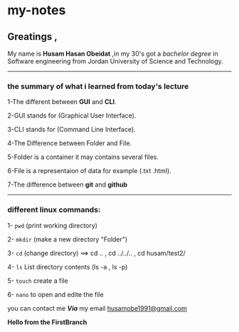 # my-notes

## Greatings  ,
My name is **Husam Hasan Obeidat** ,in my 30's got a *bachelor degree* in Software engineering from Jordan University of Science and Technology.

---

### the summary of what i learned from today's lecture
1-The different between **GUI** and **CLI**. 

2-GUI stands for (Graphical User Interface).

3-CLI stands for (Command Line Interface).

4-The Difference between Folder and File.

5-Folder is a container it may contains several files.

6-File is a representaion of data for example (.txt .html).

7-The difference between **git** and **github**

***


### different linux commands:
1- <code>pwd</code> (print working directory)

2- <code>mkdir</code> (make a new directory "Folder")

3- <code>cd</code> (change directory) ==> cd ..  , cd ../../..  , cd husam/test2/

4- <code>ls</code> List directory contents (ls -a , ls -p)

5- <code>touch</code> create a file

6- <code>nano</code> to open and edite the file



you can contact me ***Via*** my email <husamobe1991@gmail.com>


**Hello from the FirstBranch**